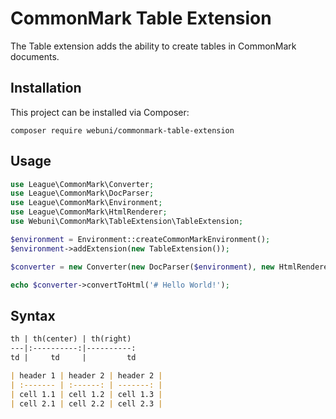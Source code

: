 CommonMark Table Extension
==========================

The Table extension adds the ability to create tables in CommonMark documents.

Installation
------------

This project can be installed via Composer:

    composer require webuni/commonmark-table-extension
    
Usage
-----

```php
use League\CommonMark\Converter;
use League\CommonMark\DocParser;
use League\CommonMark\Environment;
use League\CommonMark\HtmlRenderer;
use Webuni\CommonMark\TableExtension\TableExtension;

$environment = Environment::createCommonMarkEnvironment();
$environment->addExtension(new TableExtension());

$converter = new Converter(new DocParser($environment), new HtmlRenderer($environment));

echo $converter->convertToHtml('# Hello World!');
```

Syntax
------

```markdown
th | th(center) | th(right)
---|:----------:|----------:
td |     td     |         td
```

```markdown
| header 1 | header 2 | header 2 |
| :------- | :------: | -------: |
| cell 1.1 | cell 1.2 | cell 1.3 |
| cell 2.1 | cell 2.2 | cell 2.3 |
```

